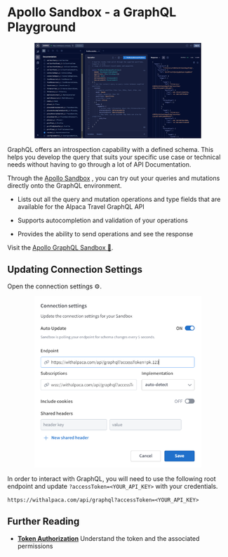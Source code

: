 [//]: # "Title: Sandbox"
[//]: # "Weight: 3"

# Apollo Sandbox - a GraphQL Playground

<p align="center">
  <img src="apollo-sandbox-preview.png" alt="Apollo sandbox preview" width="380">
</p>

GraphQL offers an introspection capability with a defined schema. This helps you
develop the query that suits your specific use case or technical needs without
having to go through a lot of API Documentation.

Through the
[Apollo Sandbox](https://studio.apollographql.com/sandbox/explorer?endpoint=https%3A%2F%2Fwithalpaca.com%2Fapi%2Fgraphql%3FaccessToken%3DUPDATE-TOKEN)
, you can try out your queries and mutations directly onto the GraphQL
environment.

- Lists out all the query and mutation operations and type fields that are
  available for the Alpaca Travel GraphQL API

- Supports autocompletion and validation of your operations

- Provides the ability to send operations and see the response

Visit the
[Apollo GraphQL Sandbox 🔗](https://studio.apollographql.com/sandbox/explorer?endpoint=https%3A%2F%2Fwithalpaca.com%2Fapi%2Fgraphql%3FaccessToken%3DUPDATE-TOKEN).

## Updating Connection Settings

Open the connection settings ⚙️.

<p align="center">
  <img src="apollo-sandbox-connection-settings.png" alt="Configuration for apollo sandbox" width="380">
</p>

In order to interact with GraphQL, you will need to use the following root
endpoint and update `?accessToken=<YOUR_API_KEY>` with your credentials.

    https://withalpaca.com/api/graphql?accessToken=<YOUR_API_KEY>

## Further Reading

- **[Token Authorization](/topics/graphql/Token%20Authorization/)** Understand
  the token and the associated permissions
